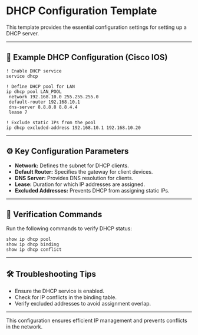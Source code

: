 # DHCP Configuration Template

This template provides the essential configuration settings for setting up a DHCP server.

---

## 📄 Example DHCP Configuration (Cisco IOS)
```shell
! Enable DHCP service
service dhcp

! Define DHCP pool for LAN
ip dhcp pool LAN_POOL
 network 192.168.10.0 255.255.255.0
 default-router 192.168.10.1
 dns-server 8.8.8.8 8.8.4.4
 lease 7

! Exclude static IPs from the pool
ip dhcp excluded-address 192.168.10.1 192.168.10.20
```

---

## ⚙️ Key Configuration Parameters
- **Network:** Defines the subnet for DHCP clients.
- **Default Router:** Specifies the gateway for client devices.
- **DNS Server:** Provides DNS resolution for clients.
- **Lease:** Duration for which IP addresses are assigned.
- **Excluded Addresses:** Prevents DHCP from assigning static IPs.

---

## 🔧 Verification Commands
Run the following commands to verify DHCP status:
```shell
show ip dhcp pool
show ip dhcp binding
show ip dhcp conflict
```

---

## 🛠️ Troubleshooting Tips
- Ensure the DHCP service is enabled.
- Check for IP conflicts in the binding table.
- Verify excluded addresses to avoid assignment overlap.

---

This configuration ensures efficient IP management and prevents conflicts in the network.

